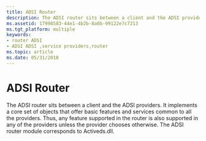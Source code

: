 ```yaml
---
title: ADSI Router
description: The ADSI router sits between a client and the ADSI providers.
ms.assetid: 17998583-44e1-4b2b-8a0b-99122e7c7213
ms.tgt_platform: multiple
keywords:
- router ADSI
- ADSI ADSI ,service providers,router
ms.topic: article
ms.date: 05/31/2018
---
```


# ADSI Router

The ADSI router sits between a client and the ADSI providers. It implements a core set of objects that offer basic features and services common to all the providers. Thus, any feature supported in the router is also supported in any of the providers unless the provider chooses otherwise. The ADSI router module corresponds to Activeds.dll.

 

 




